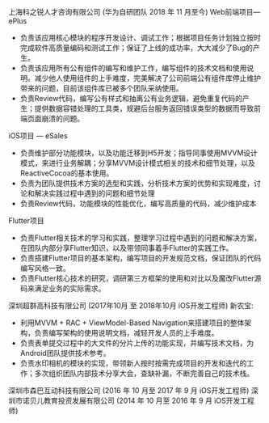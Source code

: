 上海科之锐人才咨询有限公司 (华为自研团队 2018 年 11 月至今)
Web前端项目— ePlus
- 负责该应用核心模块的程序开发设计、调试工作；根据项目任务计划独立按时完成软件高质量编码和测试工作；保证了上线的成功率，大大减少了Bug的产生。
- 负责该应用所有公有组件的编写和维护工作，编写组件的技术文档和使用说明。减少他人使用组件的上手难度，完美解决了公司前端公有组件库停止维护带来的问题，目前该组件库已被多个团队采纳使用。
- 负责Review代码，编写公有样式和抽离公有业务逻辑，避免重复代码的产生；提供数据容错处理的工具类，规避后台服务返回错误类型的数据而导致前端页面崩溃的问题。

iOS项目 — eSales
- 负责维护部分功能模块，以及功能迁移到H5开发；指导同事使用MVVM设计模式，来进行业务解耦；分享MVVM设计模式相关的技术和细节处理，以及ReactiveCocoa的基本使用。
- 负责为团队提供技术方案的选型和实践，分析技术方案的优势和实现难度，讨论和解决实践过程中遇到的问题和细节处理
- 负责Review代码，功能模块的性能优化，编写高质量的代码，减少维护成本

Flutter项目
- 负责Flutter相关技术的学习和实践，整理学习过程中遇到的问题和解决方案，在团队内部分享Flutter知识，以及带领同事着手Flutter的实践工作。
- 负责搭建Flutter项目的基本架构，编写项目的开发规范文档，保证团队的代码编写风格一致。
- 负责Flutter核心技术的研究，调研第三方框架的使用和对比以及魔改Flutter源码来满足业务的实际需求。

深圳超群高科技有限公司 (2017年10月 至 2018年10月 iOS开发工程师)
新农宝:
- 利用MVVM + RAC + ViewModel-Based Navigation来搭建项目的整体架构，负责编写架构的使用说明文档，减轻开发人员的上手难度。
- 负责表单提交过程中的大文件的分片上传的功能实现，并编写技术文档，为Android团队提供技术参考。
- 负责水印相机的模块的实现，带领新人按时按需完成项目的开发和迭代的工作；多次组织团队内部技术分享大会，查缺补漏，不断完善自己的技术栈。

深圳市森巴互动科技有限公司 (2016 年 10 月至 2017 年 9 月 iOS开发工程师)
深圳市诺贝儿教育投资发展有限公司 (2014 年 10 月至 2016 年 9 月 iOS开发工程师)